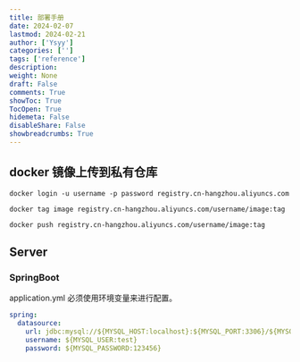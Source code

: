 ```yaml
---
title: 部署手册
date: 2024-02-07
lastmod: 2024-02-21
author: ['Ysyy']
categories: ['']
tags: ['reference']
description: 
weight: None
draft: False
comments: True
showToc: True
TocOpen: True
hidemeta: False
disableShare: False
showbreadcrumbs: True
---
```

## docker 镜像上传到私有仓库

```shell
docker login -u username -p password registry.cn-hangzhou.aliyuncs.com

docker tag image registry.cn-hangzhou.aliyuncs.com/username/image:tag

docker push registry.cn-hangzhou.aliyuncs.com/username/image:tag
```

## Server
### SpringBoot 

application.yml 必须使用环境变量来进行配置。

```yaml
spring:
  datasource:
    url: jdbc:mysql://${MYSQL_HOST:localhost}:${MYSQL_PORT:3306}/${MYSQL_DATABASE:test}?useUnicode=true&characterEncoding=utf-8&useSSL=false&serverTimezone=Asia/Shanghai
    username: ${MYSQL_USER:test}
    password: ${MYSQL_PASSWORD:123456}
```